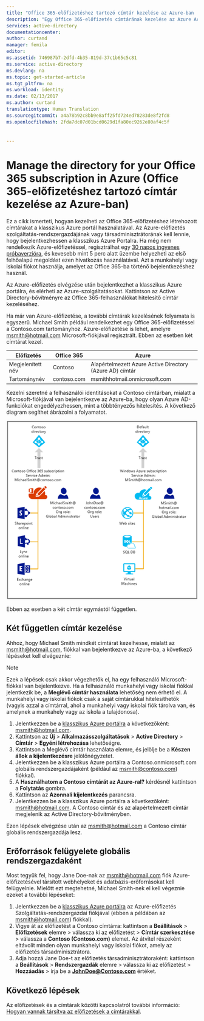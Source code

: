 ```yaml
---
title: "Office 365-előfizetéshez tartozó címtár kezelése az Azure-ban | Microsoft Docs"
description: "Egy Office 365-előfizetés címtárának kezelése az Azure Active Directoryval és a klasszikus Azure portállal"
services: active-directory
documentationcenter: 
author: curtand
manager: femila
editor: 
ms.assetid: 746987b7-2dfd-4b35-819d-37c1b65c5c81
ms.service: active-directory
ms.devlang: na
ms.topic: get-started-article
ms.tgt_pltfrm: na
ms.workload: identity
ms.date: 02/13/2017
ms.author: curtand
translationtype: Human Translation
ms.sourcegitcommit: a4a78b92c8bb9e8aff25fd724ed78283de8f2fd8
ms.openlocfilehash: 2fda7dc07d01bcd0629d1fa80ec9262e80af4c5f


---
```

# <a name="manage-the-directory-for-your-office-365-subscription-in-azure"></a>Manage the directory for your Office 365 subscription in Azure (Office 365-előfizetéshez tartozó címtár kezelése az Azure-ban)
Ez a cikk ismerteti, hogyan kezelheti az Office 365-előfizetéshez létrehozott címtárakat a klasszikus Azure portál használatával. Az Azure-előfizetés szolgáltatás-rendszergazdájának vagy társadminisztrátorának kell lennie, hogy bejelentkezhessen a klasszikus Azure Portalra. Ha még nem rendelkezik Azure-előfizetéssel, regisztrálhat egy [30 napos ingyenes próbaverzióra](https://azure.microsoft.com/trial/get-started-active-directory/), és kevesebb mint 5 perc alatt üzembe helyezheti az első felhőalapú megoldást ezen hivatkozás használatával. Azt a munkahelyi vagy iskolai fiókot használja, amelyet az Office 365-ba történő bejelentkezéshez használ.

Az Azure-előfizetés elvégzése után bejelentkezhet a klasszikus Azure portálra, és elérheti az Azure-szolgáltatásokat. Kattintson az Active Directory-bővítményre az Office 365-felhasználókat hitelesítő címtár kezeléséhez.

Ha már van Azure-előfizetése, a további címtárak kezelésének folyamata is egyszerű. Michael Smith például rendelkezhet egy Office 365-előfizetéssel a Contoso.com tartományhoz. Azure-előfizetése is lehet, amelyre msmith@hotmail.com Microsoft-fiókjával regisztrált. Ebben az esetben két címtárat kezel.

| Előfizetés | Office 365 | Azure |
| --- | --- | --- |
|   Megjelenített név |Contoso |Alapértelmezett Azure Active Directory (Azure AD) címtár |
|   Tartománynév |contoso.com |msmithhotmail.onmicrosoft.com |

Kezelni szeretné a felhasználói identitásokat a Contoso címtárban, mialatt a Microsoft-fiókjával van bejelentkezve az Azure-ba, hogy olyan Azure AD-funkciókat engedélyezhessen, mint a többtényezős hitelesítés. A következő diagram segíthet ábrázolni a folyamatot.

![Két független címtár kezelésének diagramja](./media/active-directory-manage-o365-subscription/AAD_O365_03.png)

Ebben az esetben a két címtár egymástól független.

## <a name="to-manage-two-independent-directories"></a>Két független címtár kezelése
Ahhoz, hogy Michael Smith mindkét címtárat kezelhesse, mialatt az msmith@hotmail.com, fiókkal van bejelentkezve az Azure-ba, a következő lépéseket kell elvégeznie:

> [!NOTE]
> Ezek a lépések csak akkor végezhetők el, ha egy felhasználó Microsoft-fiókkal van bejelentkezve. Ha a felhasználó munkahelyi vagy iskolai fiókkal jelentkezik be, a **Meglévő címtár használata** lehetőség nem érhető el. A munkahelyi vagy iskolai fiókok csak a saját címtárukkal hitelesíthetők (vagyis azzal a címtárral, ahol a munkahelyi vagy iskolai fiók tárolva van, és amelynek a munkahely vagy az iskola a tulajdonosa).
>
>

1. Jelentkezzen be a [klasszikus Azure portálra](https://manage.windowsazure.com) a következőként: msmith@hotmail.com.
2. Kattintson az **Új** > **Alkalmazásszolgáltatások** > **Active Directory** > **Címtár** > **Egyéni létrehozása** lehetőségre.
3. Kattintson a Meglévő címtár használata elemre, és jelölje be a **Készen állok a kijelentkezésre** jelölőnégyzetet.
4. Jelentkezzen be a klasszikus Azure portálra a Contoso.onmicrosoft.com globális rendszergazdájaként (például az msmith@contoso.com) fiókkal).
5. A **Használhatom a Contoso címtárát az Azure-ral?** kérdésnél kattintson a **Folytatás** gombra.
6. Kattintson az **Azonnali kijelentkezés** parancsra.
7. Jelentkezzen be a klasszikus Azure portálra a következőként: msmith@hotmail.com. A Contoso címtár és az alapértelmezett címtár megjelenik az Active Directory-bővítményben.

Ezen lépések elvégzése után az msmith@hotmail.com a Contoso címtár globális rendszergazdája lesz.

## <a name="to-administer-resources-as-the-global-admin"></a>Erőforrások felügyelete globális rendszergazdaként
Most tegyük fel, hogy Jane Doe-nak az msmith@hotmail.com fiók Azure-előfizetésével társított webhelyeket és adatbázis-erőforrásokat kell felügyelnie. Mielőtt ezt megtehetné, Michael Smith-nek el kell végeznie ezeket a további lépéseket:

1. Jelentkezzen be a [klasszikus Azure portálra](https://manage.windowsazure.com) az Azure-előfizetés Szolgáltatás-rendszergazdai fiókjával (ebben a példában az msmith@hotmail.com) fiókkal).
2. Vigye át az előfizetést a Contoso címtárra: kattintson a **Beállítások** > **Előfizetések** elemre > válassza ki az előfizetést > **Címtár szerkesztése** > válassza a **Contoso (Contoso.com)** elemet. Az átvitel részeként eltávolít minden olyan munkahelyi vagy iskolai fiókot, amely az előfizetés társadminisztrátora.
3. Adja hozzá Jane Doe-t az előfizetés társadminisztrátoraként: kattintson a **Beállítások** > **Rendszergazdák** elemre > válassza ki az előfizetést > **Hozzáadás** > írja be a **JohnDoe@Contoso.com** értéket.

## <a name="next-steps"></a>Következő lépések
Az előfizetések és a címtárak közötti kapcsolatról további információ: [Hogyan vannak társítva az előfizetések a címtárakkal](active-directory-how-subscriptions-associated-directory.md).



<!--HONumber=Feb17_HO2-->


